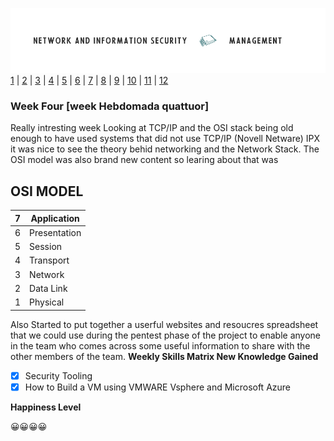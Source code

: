 ![Logo](Images/PCOM7E.png)
[1](/MyPortfolio/PCOM7E/Unit01.html) | [2](/MyPortfolio/PCOM7E/Unit02.html) | [3](/MyPortfolio/PCOM7E/Unit03.html) | [4](/MyPortfolio/PCOM7E/Unit04.html) | [5](/MyPortfolio/PCOM7E/Unit05.html) | [6](/MyPortfolio/PCOM7E/Unit06.html) | [7](/MyPortfolio/PCOM7E/Unit07.html) | [8](/MyPortfolio/PCOM7E/Unit08.html) | [9](/MyPortfolio/PCOM7E/Unit09.html) | [10](/MyPortfolio/PCOM7E/Unit10.html) | [11](/MyPortfolio/PCOM7E/Unit11.html) | [12](/MyPortfolio/PCOM7E/Unit12.html)
### Week Four [week Hebdomada quattuor]
Really intresting week Looking at TCP/IP and the OSI stack being old enough to have used systems that did not use TCP/IP (Novell Netware) IPX it was nice to see the theory behid networking and the Network Stack. The OSI model was also brand new content so learing about that was 

OSI MODEL
--
| 7  | Application  |
|---|---|
|  6 | Presentation   |
|  5 | Session   |
|  4 | Transport  |
|  3 | Network  |
|  2 | Data Link  |
|  1 |  Physical |

Also Started to put together a userful websites and resoucres spreadsheet that we could use during the pentest phase of the project to enable anyone in the team who comes across some useful information to share with the other members of the team.
**Weekly Skills Matrix New Knowledge Gained**

- [x] Security Tooling
- [X] How to Build a VM using VMWARE Vsphere and Microsoft Azure 

**Happiness Level**

😀😀😀😀
